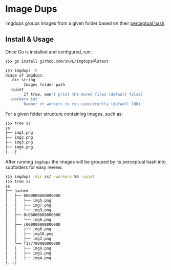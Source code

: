 # Image Dups

imgdups groups images from a given folder based on their [perceptual hash](https://en.wikipedia.org/wiki/Perceptual_hashing). 

## Install & Usage
Once Go is installed and configured, run:

```bash
❯❯❯ go install github.com/zkvL/imgdups@latest
```

```bash
❯❯❯ imgdups -h
Usage of imgdups:
  -dir string
        Images folder path
  -quiet
        If true, won't print the moved files (default false)
  -workers int
        Number of workers to run concurrently (default 100)
```

For a given folder structure containing images, such as:
```bash
❯❯❯ tree ss
ss
├── img1.png
├── img2.png
├── img3.png
├── img4.png
[...]
```

After running `imgdups` the images will be grouped by its perceptual hash into subfolders for easy review. 

```bash
❯❯❯ imgdups -dir ss/ -workers 50 -quiet
❯❯❯ tree ss
ss
├── hashed
│   ├── 0000000000000000
│   │   ├── img5.png
│   │   ├── img7.png
│   │   └── img3.png
│   ├── 0c08000000000000
│   │   └── img6.png
│   ├── c000000000000000
│   │   ├── img8.png
│   │   ├── img10.png
│   │   ├── img2.png
│   └── f177700000000000
│   │   ├── img9.png
│   │   ├── img1.png
│   │   ├── img4.png
[...]
```
